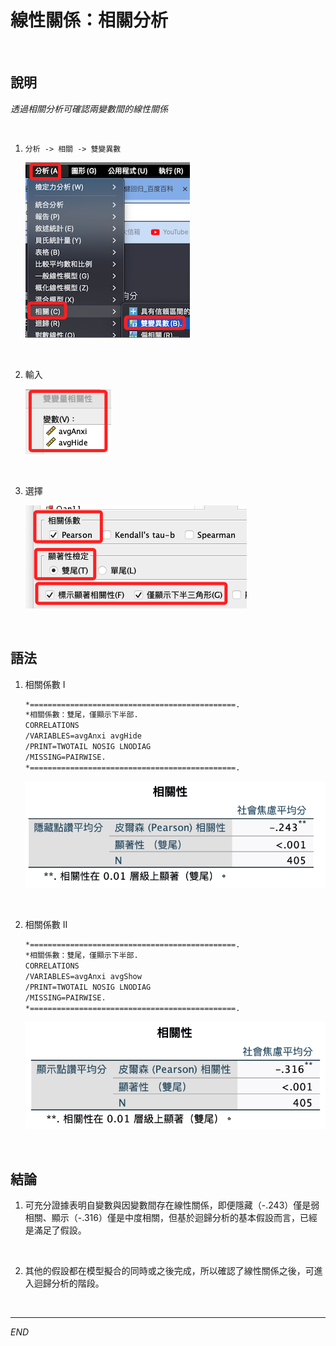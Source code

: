 # 線性關係：相關分析

<br>

## 說明

_透過相關分析可確認兩變數間的線性關係_

<br>

1. `分析 -> 相關 -> 雙變異數`

    ![](images/img_01.png)

<br>

2. 輸入

    ![](images/img_02.png)

<br>

3. 選擇

    ![](images/img_03.png)

<br>

## 語法

1. 相關係數 I

    ```bash
    *==============================================.
    *相關係數：雙尾，僅顯示下半部.
    CORRELATIONS
    /VARIABLES=avgAnxi avgHide
    /PRINT=TWOTAIL NOSIG LNODIAG
    /MISSING=PAIRWISE.
    *==============================================.
    ```

    ![](images/img_04.png)

<br>

2. 相關係數 II

    ```bash
    *==============================================.
    *相關係數：雙尾，僅顯示下半部.
    CORRELATIONS
    /VARIABLES=avgAnxi avgShow
    /PRINT=TWOTAIL NOSIG LNODIAG
    /MISSING=PAIRWISE.
    *==============================================.
    ```

    ![](images/img_05.png)

<br>

## 結論

1. 可充分證據表明自變數與因變數間存在線性關係，即便隱藏（-.243）僅是弱相關、顯示（-.316）僅是中度相關，但基於迴歸分析的基本假設而言，已經是滿足了假設。

<br>

2. 其他的假設都在模型擬合的同時或之後完成，所以確認了線性關係之後，可進入迴歸分析的階段。

<br>

___

_END_